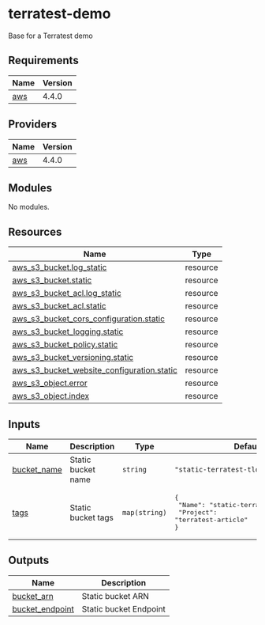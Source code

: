 # terratest-demo
Base for a Terratest demo

<!-- BEGIN_TF_DOCS -->
## Requirements

| Name | Version |
|------|---------|
| <a name="requirement_aws"></a> [aws](#requirement\_aws) | 4.4.0 |

## Providers

| Name | Version |
|------|---------|
| <a name="provider_aws"></a> [aws](#provider\_aws) | 4.4.0 |

## Modules

No modules.

## Resources

| Name | Type |
|------|------|
| [aws_s3_bucket.log_static](https://registry.terraform.io/providers/hashicorp/aws/4.4.0/docs/resources/s3_bucket) | resource |
| [aws_s3_bucket.static](https://registry.terraform.io/providers/hashicorp/aws/4.4.0/docs/resources/s3_bucket) | resource |
| [aws_s3_bucket_acl.log_static](https://registry.terraform.io/providers/hashicorp/aws/4.4.0/docs/resources/s3_bucket_acl) | resource |
| [aws_s3_bucket_acl.static](https://registry.terraform.io/providers/hashicorp/aws/4.4.0/docs/resources/s3_bucket_acl) | resource |
| [aws_s3_bucket_cors_configuration.static](https://registry.terraform.io/providers/hashicorp/aws/4.4.0/docs/resources/s3_bucket_cors_configuration) | resource |
| [aws_s3_bucket_logging.static](https://registry.terraform.io/providers/hashicorp/aws/4.4.0/docs/resources/s3_bucket_logging) | resource |
| [aws_s3_bucket_policy.static](https://registry.terraform.io/providers/hashicorp/aws/4.4.0/docs/resources/s3_bucket_policy) | resource |
| [aws_s3_bucket_versioning.static](https://registry.terraform.io/providers/hashicorp/aws/4.4.0/docs/resources/s3_bucket_versioning) | resource |
| [aws_s3_bucket_website_configuration.static](https://registry.terraform.io/providers/hashicorp/aws/4.4.0/docs/resources/s3_bucket_website_configuration) | resource |
| [aws_s3_object.error](https://registry.terraform.io/providers/hashicorp/aws/4.4.0/docs/resources/s3_object) | resource |
| [aws_s3_object.index](https://registry.terraform.io/providers/hashicorp/aws/4.4.0/docs/resources/s3_object) | resource |

## Inputs

| Name | Description | Type | Default | Required |
|------|-------------|------|---------|:--------:|
| <a name="input_bucket_name"></a> [bucket\_name](#input\_bucket\_name) | Static bucket name | `string` | `"static-terratest-tlorreyte"` | no |
| <a name="input_tags"></a> [tags](#input\_tags) | Static bucket tags | `map(string)` | <pre>{<br>  "Name": "static-terratest-tlorreyte",<br>  "Project": "terratest-article"<br>}</pre> | no |

## Outputs

| Name | Description |
|------|-------------|
| <a name="output_bucket_arn"></a> [bucket\_arn](#output\_bucket\_arn) | Static bucket ARN |
| <a name="output_bucket_endpoint"></a> [bucket\_endpoint](#output\_bucket\_endpoint) | Static bucket Endpoint |
<!-- END_TF_DOCS -->